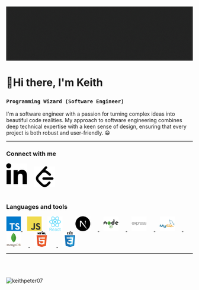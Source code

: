 [![Keith](https://raw.githubusercontent.com/keithpeter07/keithpeter07/main/assets/hello_world-dark.gif)](https://www.linkedin.com/keith-peter)


# 👋Hi there, I'm Keith

### **`Programming Wizard (Software Engineer)`**

I'm a software engineer with a passion for turning complex ideas into beautiful code realities. My approach to software engineering combines deep technical expertise with a keen sense of design, ensuring that every project is both robust and user-friendly. 😁

---
### Connect with me

[![linkedin](https://raw.githubusercontent.com/keithpeter07/keithpeter07/main/assets/linkedin-dark.svg)](https://www.linkedin.com/keith-peter) &nbsp; &nbsp; [![leetcode](https://raw.githubusercontent.com/keithpeter07/keithpeter07/main/assets/leetcode-dark.svg)](https://www.linkedin.com/keith-peter)

#

### Languages and tools

<p align="left">

<a href="https://www.typescriptlang.org/" target="_blank" rel="noreferrer">
    <img src="https://raw.githubusercontent.com/devicons/devicon/master/icons/typescript/typescript-original.svg" alt="typescript" width="40" style="padding-right: 20;"/>
</a>
&nbsp;&nbsp;

<a href="https://developer.mozilla.org/en-US/docs/Web/JavaScript" target="_blank" rel="noreferrer">
    <img src="https://raw.githubusercontent.com/devicons/devicon/master/icons/javascript/javascript-original.svg" alt="javascript" width="40"/>
</a>
&nbsp;&nbsp;

<a href="https://reactjs.org/" target="_blank" rel="noreferrer">
    <img src="https://raw.githubusercontent.com/devicons/devicon/master/icons/react/react-original-wordmark.svg" alt="react" width="40" style="padding-right: 20px;"/>
</a>
&nbsp;&nbsp;

<a href="https://nextjs.org/" target="_blank" rel="noreferrer">
    <img src="https://raw.githubusercontent.com/devicons/devicon/master/icons/nextjs/nextjs-original.svg" alt="next" width="40" style="padding-right: 20px;"/>
</a>
&nbsp;&nbsp;

<a href="https://nodejs.org" target="_blank" rel="noreferrer">
    <img src="https://raw.githubusercontent.com/devicons/devicon/master/icons/nodejs/nodejs-original-wordmark.svg" alt="nodejs" width="40" style="padding-right: 20px"/>
</a>
&nbsp;&nbsp;

<a href="https://expressjs.com" target="_blank" rel="noreferrer"> 
    <img src="https://raw.githubusercontent.com/devicons/devicon/master/icons/express/express-original-wordmark.svg" alt="express" width="40" style="padding-right: 20px"/>
</a> 
&nbsp;&nbsp;

<a href="https://www.mysql.com/" target="_blank" rel="noreferrer">
    <img src="https://raw.githubusercontent.com/devicons/devicon/master/icons/mysql/mysql-original-wordmark.svg" alt="mysql" width="40" style="padding-right: 20px"/>
</a>
&nbsp;&nbsp;

<a href="https://www.mongodb.com/" target="_blank" rel="noreferrer">
    <img src="https://raw.githubusercontent.com/devicons/devicon/master/icons/mongodb/mongodb-original-wordmark.svg" alt="mongodb" width="40" style="padding-right: 20px"/>
</a>
&nbsp;&nbsp;

<a href="https://www.w3.org/html/" target="_blank" rel="noreferrer"> 
    <img src="https://raw.githubusercontent.com/devicons/devicon/master/icons/html5/html5-original-wordmark.svg" alt="html5" width="40" style="padding-right: 20px"/>
</a>
&nbsp;&nbsp;

<a href="https://www.w3schools.com/css/" target="_blank" rel="noreferrer">  
    <img src="https://raw.githubusercontent.com/devicons/devicon/master/icons/css3/css3-original-wordmark.svg" alt="css3" width="40" style="padding-right: 20px"/> 
</a> 
          

</p>

---
<br/>
<br/>
<p>
<img align="center" src="https://github-readme-streak-stats.herokuapp.com/?user=keithpeter07&" alt="keithpeter07" />
</p>
